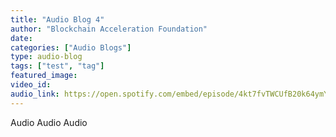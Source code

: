 ```yaml
---
title: "Audio Blog 4"
author: "Blockchain Acceleration Foundation"
date: 
categories: ["Audio Blogs"]
type: audio-blog
tags: ["test", "tag"]
featured_image: 
video_id: 
audio_link: https://open.spotify.com/embed/episode/4kt7fvTWCUfB20k64ymYGk
---
```


Audio Audio Audio